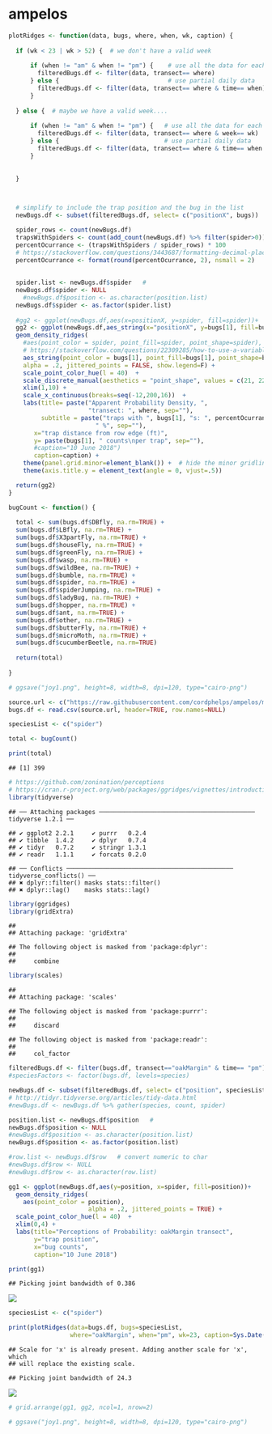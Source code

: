 ampelos
================

``` r
plotRidges <- function(data, bugs, where, when, wk, caption) {
  
  if (wk < 23 | wk > 52) {  # we don't have a valid week
    
      if (when != "am" & when != "pm") {    # use all the data for each day
        filteredBugs.df <- filter(data, transect== where)
      } else {                              # use partial daily data
        filteredBugs.df <- filter(data, transect== where & time== when)
      }
    
  } else {  # maybe we have a valid week....
    
      if (when != "am" & when != "pm") {   # use all the data for each day
        filteredBugs.df <- filter(data, transect== where & week== wk)
      } else {                             # use partial daily data
        filteredBugs.df <- filter(data, transect== where & time== when & week== wk)
      }
    
    
  }
  


  # simplify to include the trap position and the bug in the list
  newBugs.df <- subset(filteredBugs.df, select= c("positionX", bugs))

  spider_rows <- count(newBugs.df)
  trapsWithSpiders <- count(add_count(newBugs.df) %>% filter(spider>0))
  percentOcurrance <- (trapsWithSpiders / spider_rows) * 100
  # https://stackoverflow.com/questions/3443687/formatting-decimal-places-in-r
  percentOcurrance <- format(round(percentOcurrance, 2), nsmall = 2)
  
  
  spider.list <- newBugs.df$spider   #     
  newBugs.df$spider <- NULL                        
    #newBugs.df$position <- as.character(position.list)
  newBugs.df$spider <- as.factor(spider.list)
  
  #gg2 <- ggplot(newBugs.df,aes(x=positionX, y=spider, fill=spider))+
  gg2 <- ggplot(newBugs.df,aes_string(x="positionX", y=bugs[1], fill=bugs[1])) +
  geom_density_ridges(
    #aes(point_color = spider, point_fill=spider, point_shape=spider),
    # https://stackoverflow.com/questions/22309285/how-to-use-a-variable-to-specify-column-name-in-ggplot
    aes_string(point_color = bugs[1], point_fill=bugs[1], point_shape=bugs[1]),
    alpha = .2, jittered_points = FALSE, show.legend=F) +
    scale_point_color_hue(l = 40)  +
    scale_discrete_manual(aesthetics = "point_shape", values = c(21, 22, 23)) +
    xlim(1,10) +
    scale_x_continuous(breaks=seq(-12,200,16))  +
    labs(title= paste("Apparent Probability Density, ", 
                      "transect: ", where, sep=""), 
         subtitle = paste("traps with ", bugs[1], "s: ", percentOcurrance, 
                        " %", sep=""),
       x="trap distance from row edge (ft)",
       y= paste(bugs[1], " counts\nper trap", sep=""),
       #caption="10 June 2018")
       caption=caption) +
    theme(panel.grid.minor=element_blank()) +  # hide the minor gridlines
    theme(axis.title.y = element_text(angle = 0, vjust=.5))

  return(gg2)
}

bugCount <- function() {
  
  total <- sum(bugs.df$DBfly, na.rm=TRUE) +
  sum(bugs.df$LBfly, na.rm=TRUE) +
  sum(bugs.df$X3partFly, na.rm=TRUE) +
  sum(bugs.df$houseFly, na.rm=TRUE) +
  sum(bugs.df$greenFly, na.rm=TRUE) +
  sum(bugs.df$wasp, na.rm=TRUE) +
  sum(bugs.df$wildBee, na.rm=TRUE) +
  sum(bugs.df$bumble, na.rm=TRUE) +
  sum(bugs.df$spider, na.rm=TRUE) +
  sum(bugs.df$spiderJumping, na.rm=TRUE) +
  sum(bugs.df$ladyBug, na.rm=TRUE) +
  sum(bugs.df$hopper, na.rm=TRUE) +
  sum(bugs.df$ant, na.rm=TRUE) +
  sum(bugs.df$other, na.rm=TRUE) +
  sum(bugs.df$butterFly, na.rm=TRUE) +
  sum(bugs.df$microMoth, na.rm=TRUE) +
  sum(bugs.df$cucumberBeetle, na.rm=TRUE)
  
  return(total)
  
}

# ggsave("joy1.png", height=8, width=8, dpi=120, type="cairo-png")
```

``` r
source.url <- c("https://raw.githubusercontent.com/cordphelps/ampelos/master/bugs.csv")
bugs.df <- read.csv(source.url, header=TRUE, row.names=NULL)

speciesList <- c("spider")

total <- bugCount() 

print(total)
```

    ## [1] 399

``` r
# https://github.com/zonination/perceptions
# https://cran.r-project.org/web/packages/ggridges/vignettes/introduction.html
library(tidyverse)
```

    ## ── Attaching packages ─────────────────────────────────────────── tidyverse 1.2.1 ──

    ## ✔ ggplot2 2.2.1     ✔ purrr   0.2.4
    ## ✔ tibble  1.4.2     ✔ dplyr   0.7.4
    ## ✔ tidyr   0.7.2     ✔ stringr 1.3.1
    ## ✔ readr   1.1.1     ✔ forcats 0.2.0

    ## ── Conflicts ────────────────────────────────────────────── tidyverse_conflicts() ──
    ## ✖ dplyr::filter() masks stats::filter()
    ## ✖ dplyr::lag()    masks stats::lag()

``` r
library(ggridges)
library(gridExtra)
```

    ## 
    ## Attaching package: 'gridExtra'

    ## The following object is masked from 'package:dplyr':
    ## 
    ##     combine

``` r
library(scales)
```

    ## 
    ## Attaching package: 'scales'

    ## The following object is masked from 'package:purrr':
    ## 
    ##     discard

    ## The following object is masked from 'package:readr':
    ## 
    ##     col_factor

``` r
filteredBugs.df <- filter(bugs.df, transect=="oakMargin" & time== "pm")
#speciesFactors <- factor(bugs.df, levels=species)

newBugs.df <- subset(filteredBugs.df, select= c("position", speciesList))
# http://tidyr.tidyverse.org/articles/tidy-data.html
#newBugs.df <- newBugs.df %>% gather(species, count, spider)

position.list <- newBugs.df$position   #     
newBugs.df$position <- NULL                        
#newBugs.df$position <- as.character(position.list)
newBugs.df$position <- as.factor(position.list)

#row.list <- newBugs.df$row   # convert numeric to char    
#newBugs.df$row <- NULL                        
#newBugs.df$row <- as.character(row.list)

gg1 <- ggplot(newBugs.df,aes(y=position, x=spider, fill=position))+
  geom_density_ridges(
    aes(point_color = position),
                      alpha = .2, jittered_points = TRUE) +
  scale_point_color_hue(l = 40)  +
  xlim(0,4) +
  labs(title="Perceptions of Probability: oakMargin transect",
       y="trap position",
       x="bug counts",
       caption="10 June 2018")

print(gg1)
```

    ## Picking joint bandwidth of 0.386

![](ampelos_files/figure-markdown_github/unnamed-chunk-3-1.png)

``` r
speciesList <- c("spider")

print(plotRidges(data=bugs.df, bugs=speciesList, 
                 where="oakMargin", when="pm", wk=23, caption=Sys.Date()))
```

    ## Scale for 'x' is already present. Adding another scale for 'x', which
    ## will replace the existing scale.

    ## Picking joint bandwidth of 24.3

![](ampelos_files/figure-markdown_github/unnamed-chunk-4-1.png)

``` r
# grid.arrange(gg1, gg2, ncol=1, nrow=2)

# ggsave("joy1.png", height=8, width=8, dpi=120, type="cairo-png")
```
